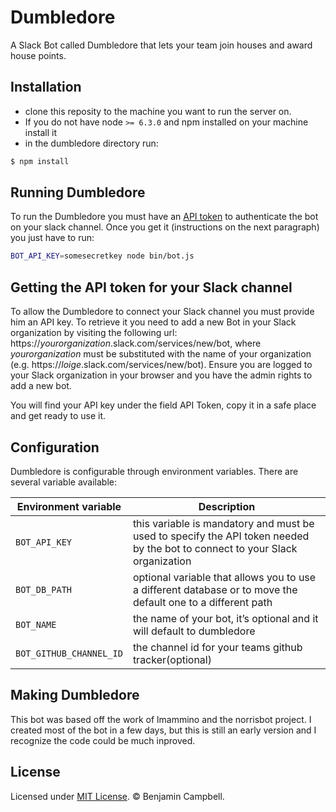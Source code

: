 # Dumbledore
A Slack Bot called Dumbledore that lets your team join houses and award house points.

## Installation 
* clone this reposity to the machine you want to run the server on.
* If you do not have node `>= 6.3.0` and npm installed on your machine install it
* in the dumbledore directory run:

```bash
$ npm install 
```

## Running Dumbledore

To run the Dumbledore you must have an [API token](#getting-the-api-token-for-your-slack-channel) to authenticate the bot on your slack channel. Once you get it (instructions on the next paragraph) you just have to run:


```bash
BOT_API_KEY=somesecretkey node bin/bot.js
```


## Getting the API token for your Slack channel

To allow the Dumbledore to connect your Slack channel you must provide him an API key. To retrieve it you need to add a new Bot in your Slack organization by visiting the following url: https://*yourorganization*.slack.com/services/new/bot, where *yourorganization* must be substituted with the name of your organization (e.g. https://*loige*.slack.com/services/new/bot). Ensure you are logged to your Slack organization in your browser and you have the admin rights to add a new bot.

You will find your API key under the field API Token, copy it in a safe place and get ready to use it.


## Configuration

Dumbledore is configurable through environment variables. There are several variable available:

| Environment variable | Description |
|----------------------|-------------|
| `BOT_API_KEY` | this variable is mandatory and must be used to specify the API token needed by the bot to connect to your Slack organization |
| `BOT_DB_PATH` | optional variable that allows you to use a different database or to move the default one to a different path |
| `BOT_NAME` | the name of your bot, it’s optional and it will default to dumbledore |
| `BOT_GITHUB_CHANNEL_ID` | the channel id for your teams github tracker(optional) |


## Making Dumbledore
This bot was based off the work of lmammino and the norrisbot project. I created most of the bot in a few days, but this is still an early version and I recognize the code could be much inproved.

## License

Licensed under [MIT License](LICENSE). © Benjamin Campbell.
